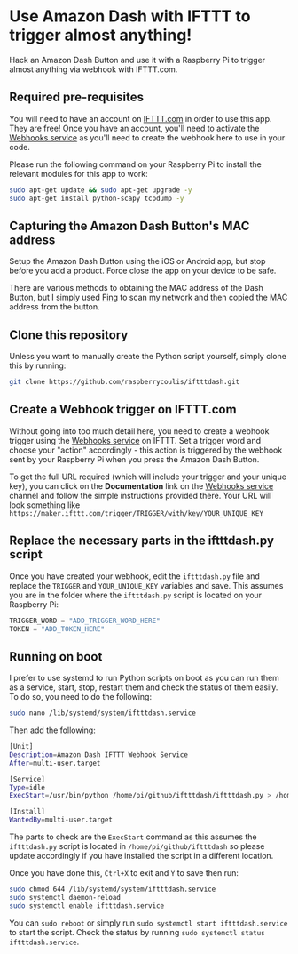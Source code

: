 # Use Amazon Dash with IFTTT to trigger almost anything!

Hack an Amazon Dash Button and use it with a Raspberry Pi to trigger almost anything via webhook with IFTTT.com.

## Required pre-requisites

You will need to have an account on [IFTTT.com](https://ifttt.com) in order to use this app. They are free! Once you have an account, you'll need to activate the [Webhooks service](https://ifttt.com/maker_webhooks) as you'll need to create the webhook here to use in your code.

Please run the following command on your Raspberry Pi to install the relevant modules for this app to work:

```bash
sudo apt-get update && sudo apt-get upgrade -y
sudo apt-get install python-scapy tcpdump -y
```

## Capturing the Amazon Dash Button's MAC address

Setup the Amazon Dash Button using the iOS or Android app, but stop before you add a product. Force close the app on your device to be safe.

There are various methods to obtaining the MAC address of the Dash Button, but I simply used [Fing](https://www.fing.io/) to scan my network and then copied the MAC address from the button.

## Clone this repository

Unless you want to manually create the Python script yourself, simply clone this by running:

```bash
git clone https://github.com/raspberrycoulis/iftttdash.git
```

## Create a Webhook trigger on IFTTT.com

Without going into too much detail here, you need to create a webhook trigger using the [Webhooks service](https://ifttt.com/maker_webhooks) on IFTTT. Set a trigger word and choose your "action" accordingly - this action is triggered by the webhook sent by your Raspberry Pi when you press the Amazon Dash Button.

To get the full URL required (which will include your trigger and your unique key), you can click on the **Documentation** link on the [Webhooks service](https://ifttt.com/maker_webhooks) channel and follow the simple instructions provided there. Your URL will look something like `https://maker.ifttt.com/trigger/TRIGGER/with/key/YOUR_UNIQUE_KEY`

## Replace the necessary parts in the iftttdash.py script

Once you have created your webhook, edit the `iftttdash.py` file and replace the `TRIGGER` and `YOUR_UNIQUE_KEY` variables and save. This assumes you are in the folder where the `iftttdash.py` script is located on your Raspberry Pi:

```python
TRIGGER_WORD = "ADD_TRIGGER_WORD_HERE"
TOKEN = "ADD_TOKEN_HERE"
```

## Running on boot

I prefer to use systemd to run Python scripts on boot as you can run them as a service, start, stop, restart them and check the status of them easily. To do so, you need to do the following:

```bash
sudo nano /lib/systemd/system/iftttdash.service
```

Then add the following:

```bash
[Unit]
Description=Amazon Dash IFTTT Webhook Service
After=multi-user.target

[Service]
Type=idle
ExecStart=/usr/bin/python /home/pi/github/iftttdash/iftttdash.py > /home/pi/github/iftttdash/iftttdash.log 2>&1

[Install]
WantedBy=multi-user.target
```

The parts to check are the `ExecStart` command as this assumes the `iftttdash.py` script is located in `/home/pi/github/iftttdash` so please update accordingly if you have installed the script in a different location.

Once you have done this, `Ctrl+X` to exit and `Y` to save then run:

```bash
sudo chmod 644 /lib/systemd/system/iftttdash.service
sudo systemctl daemon-reload
sudo systemctl enable iftttdash.service
```

You can `sudo reboot` or simply run `sudo systemctl start iftttdash.service` to start the script. Check the status by running `sudo systemctl status iftttdash.service`.
